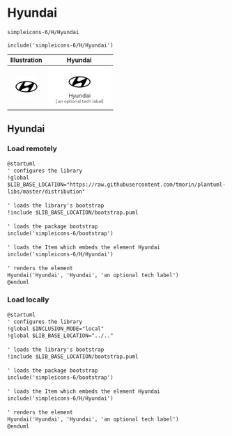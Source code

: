 # Hyundai


```text
simpleicons-6/H/Hyundai
```

```text
include('simpleicons-6/H/Hyundai')
```



| Illustration | Hyundai |
| :---: | :---: |
| ![illustration for Illustration](../../simpleicons-6/H/Hyundai.png) | ![illustration for Hyundai](../../simpleicons-6/H/Hyundai.Local.png) |




## Hyundai

### Load remotely
```plantuml
@startuml
' configures the library
!global $LIB_BASE_LOCATION="https://raw.githubusercontent.com/tmorin/plantuml-libs/master/distribution"

' loads the library's bootstrap
!include $LIB_BASE_LOCATION/bootstrap.puml

' loads the package bootstrap
include('simpleicons-6/bootstrap')

' loads the Item which embeds the element Hyundai
include('simpleicons-6/H/Hyundai')

' renders the element
Hyundai('Hyundai', 'Hyundai', 'an optional tech label')
@enduml
```

### Load locally
```plantuml
@startuml
' configures the library
!global $INCLUSION_MODE="local"
!global $LIB_BASE_LOCATION="../.."

' loads the library's bootstrap
!include $LIB_BASE_LOCATION/bootstrap.puml

' loads the package bootstrap
include('simpleicons-6/bootstrap')

' loads the Item which embeds the element Hyundai
include('simpleicons-6/H/Hyundai')

' renders the element
Hyundai('Hyundai', 'Hyundai', 'an optional tech label')
@enduml
```

